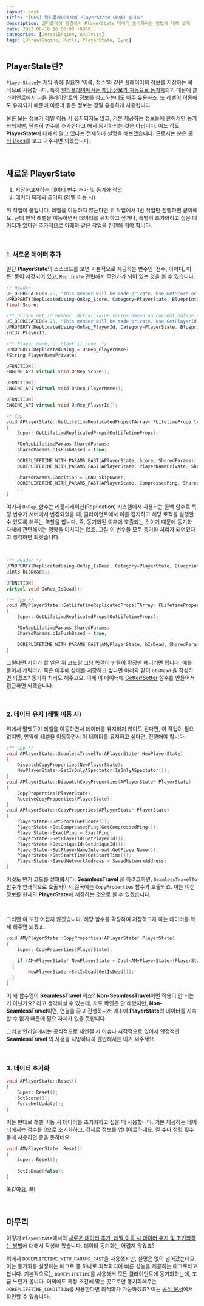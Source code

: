 ```yaml
---
layout: post
title: "[UE5] 멀티플레이에서의 PlayerState 데이터 동기화"
description: 멀티플레이 환경에서 PlayerState 데이터 동기화하는 방법에 대해 소개
date: 2023-08-16 16:00:00 +0900
categories: [UnrealEngine, Analysis]
tags: [UnrealEngine, Mutli, PlayerState, Sync]
---
```

## PlayerState란?
`PlayerState`는 게임 중에 필요한 '이름, 점수'와 같은 플레이어의 정보를 저장하는 목적으로 사용합니다. 특히 <ins>멀티플레이에서는 해당 정보가 자동으로 동기화</ins>되기 때문에 클라이언트에서 다른 클라이언트의 정보를 참고하는데도 아주 유용하죠. 또 레벨이 이동해도 유지되기 때문에 이름과 같은 정보는 정말 유용하게 사용됩니다.

물론 모든 정보가 레벨 이동 시 유지되지도 않고, 기본 제공하는 정보들에 한해서만 동기화되지만, 단순히 변수를 추가한다고 해서 동기화되는 것은 아닙니다. 어느 정도 **PlayerState**에 대해서 알고 있다는 전제하에 설명을 해보겠습니다. 모르시는 분은 [공식 Docs](https://docs.unrealengine.com/4.27/en-US/API/Runtime/Engine/GameFramework/APlayerState/)를 보고 와주시면 되겠습니다.

<br>

## 새로운 PlayerState

1. 저장하고자하는 데이터 변수 추가 및 동기화 작업
2. 데이터 복제와 초기화 (레벨 이동 시)

위 작업이 끝입니다. 레벨을 이동하지 않는다면 위 작업에서 1번 작업만 진행하면 끝이에요. 근데 만약 레벨을 이동하면서 데이터를 유지하고 싶거나, 특별히 초기화하고 싶은 데이터가 있다면 추가적으로 아래와 같은 작업을 진행해 줘야 합니다.

<br>

### 1. 새로운 데이터 추가

일단 **PlayerState**의 소스코드를 보면 기본적으로 제공하는 변수인 '점수, 아이디, 이름' 등이 저장되어 있고, `Replicate` 관련해서 무언가가 되어 있는 것을 볼 수 있습니다. 

```cpp
// Header
UE_DEPRECATED(4.25, "This member will be made private. Use GetScore or SetScore instead.")
UPROPERTY(ReplicatedUsing=OnRep_Score, Category=PlayerState, BlueprintGetter=GetScore)
float Score;

/** Unique net id number. Actual value varies based on current online subsystem, use it only as a guaranteed unique number per player. */
UE_DEPRECATED(4.25, "This member will be made private. Use GetPlayerId or SetPlayerId instead.")
UPROPERTY(ReplicatedUsing=OnRep_PlayerId, Category=PlayerState, BlueprintGetter=GetPlayerId)
int32 PlayerId;

/** Player name, or blank if none. */
UPROPERTY(ReplicatedUsing = OnRep_PlayerName)
FString PlayerNamePrivate;

UFUNCTION()
ENGINE_API virtual void OnRep_Score();

UFUNCTION()
ENGINE_API virtual void OnRep_PlayerName();

UFUNCTION()
ENGINE_API virtual void OnRep_PlayerId();

// Cpp
void APlayerState::GetLifetimeReplicatedProps(TArray< FLifetimeProperty > & OutLifetimeProps) const
{
	Super::GetLifetimeReplicatedProps(OutLifetimeProps);

	FDoRepLifetimeParams SharedParams;
	SharedParams.bIsPushBased = true;

	DOREPLIFETIME_WITH_PARAMS_FAST(APlayerState, Score, SharedParams);
	DOREPLIFETIME_WITH_PARAMS_FAST(APlayerState, PlayerNamePrivate, SharedParams);

	SharedParams.Condition = COND_SkipOwner;
	DOREPLIFETIME_WITH_PARAMS_FAST(APlayerState, CompressedPing, SharedParams);
	...
}
```

여기서 `OnRep_`함수는 리플리케이션(Replication) 시스템에서 사용되는 콜백 함수로 특정 변수가 서버에서 변경되었을 때, 클라이언트에서 이를 감지하고 해당 로직을 실행할 수 있도록 해주는 역할을 합니다. 즉, 동기화된 이후에 호출되는 것이기 때문에 동기화 자체에 관련해서는 영향을 미치지는 않죠. 그럼 이 변수들 모두 동기화 처리가 되어있다고 생각하면 되겠습니다.

<br>

```cpp
/** Header */
UPROPERTY(ReplicatedUsing=OnRep_IsDead, Category=PlayerState, BlueprintGetter=GetIsDead)
uint8 bIsDead:1;
	
UFUNCTION()
virtual void OnRep_IsDead();

/** Cpp */
void AMyPlayerState::GetLifetimeReplicatedProps(TArray< FLifetimeProperty > & OutLifetimeProps) const
{
	Super::GetLifetimeReplicatedProps(OutLifetimeProps);

	FDoRepLifetimeParams SharedParams;
	SharedParams.bIsPushBased = true;

	DOREPLIFETIME_WITH_PARAMS_FAST(AMyPlayerState, bIsDead, SharedParams);
}
```

그렇다면 저희가 할 일은 위 코드랑 그냥 똑같이 만들어 확장만 해버리면 됩니다. 예를 들어서 캐릭터가 죽은 이후에 상태를 저장하고 싶다면 아래와 같이 `bIsDead` 을 작성하면 되겠죠? 동기화 처리도 해주고요. 이제 이 데이터에 <ins>Getter/Setter</ins> 함수를 만들어서 접근하면 되겠습니다.

<br>

### 2. 데이터 유지 (레벨 이동 시)

위에서 말했듯이 레벨을 이동하면서 데이터를 유지하지 않아도 된다면, 이 작업이 필요 없지만, 만약에 레벨을 이동하면서 이 데이터를 유지하고 싶다면, 진행해야 합니다. 

```cpp
/** Cpp */
void APlayerState::SeamlessTravelTo(APlayerState* NewPlayerState)
{
	DispatchCopyProperties(NewPlayerState);
	NewPlayerState->SetIsOnlyASpectator(IsOnlyASpectator());
}
void APlayerState::DispatchCopyProperties(APlayerState* PlayerState)
{
	CopyProperties(PlayerState);
	ReceiveCopyProperties(PlayerState);
}
void APlayerState::CopyProperties(APlayerState* PlayerState)
{
	PlayerState->SetScore(GetScore());
	PlayerState->SetCompressedPing(GetCompressedPing());
	PlayerState->ExactPing = ExactPing;
	PlayerState->SetPlayerId(GetPlayerId());
	PlayerState->SetUniqueId(GetUniqueId());
	PlayerState->SetPlayerNameInternal(GetPlayerName());
	PlayerState->SetStartTime(GetStartTime());
	PlayerState->SavedNetworkAddress = SavedNetworkAddress;
}
```

이것도 먼저 코드를 살펴봅시다. **SeamlessTravel** 을 하려고하면, `SeamlessTravelTo` 함수가 연쇄적으로 호출되어서 결국에는 `CopyProperties` 함수가 호출되죠. 이는 이전 정보를 현재의 **PlayerState**에 저장하는 것으로 볼 수 있겠습니다.

<br>

그러면 이 또한 어렵지 않겠습니다. 해당 함수를 확장하여 저장하고자 하는 데이터를 복제 해주면 되겠죠.

```cpp
void AMyPlayerState::CopyProperties(APlayerState* PlayerState)
{
	Super::CopyProperties(PlayerState);

	if (AMyPlayerState* NewPlayerState = Cast<AMyPlayerState>(PlayerState))
  {
		NewPlayerState->SetIsDead(GetIsDead());
  }
}
```

어 왜 함수명이 **SeamlessTravel** 이죠? **Non-SeamlessTravel**이면 적용이 안 되는 거 아닌가요? 라고 생각하실 수 있는데, 저도 확인은 안 해봤지만, **Non-SeamlessTravel**이면, 연결을 끊고 진행하니까 애초에 **PlayerState**의 데이터를 지속할 수 없기 때문에 필요 자체가 없을 듯합니다.

그리고 언리얼에서는 공식적으로 재연결 시 이슈나 시각적으로 있어서 안정적인 **SeamlessTravel** 의 사용을 지양하니까 웬만해서는 이거 써주세요.

<br>

### 3. 데이터 초기화

```cpp
void APlayerState::Reset()
{
	Super::Reset();
	SetScore(0);
	ForceNetUpdate();
}
```

이는 반대로 레벨 이동 시 데이터를 초기화하고 싶을 때 사용합니다. 기본 제공하는 데이터에서는 점수를 0으로 초기화하고, 강제로 정보를 업데이트하네요. 킬 수나 점령 횟수 등에 사용하면 좋을 듯하네요.

```cpp
void AMyPlayerState::Reset()
{
	Super::Reset();
	
	SetIsDead(false);
}
```

똑같아요. 끝!

<br>

## 마무리

이렇게 `PlayerState`에서의 <ins>새로운 데이터 추가, 레벨 이동 시 데이터 유지 및 초기화하는 방법</ins>에 대해서 작성해 봤습니다. 데이터 동기화는 어렵지 않았죠? 

위에서 `DOREPLIFETIME_WITH_PARAMS_FAST`을 사용했지만, 설명은 없이 넘어갔는데요. 이는 동기화를 설정하는 매크로 중 하나로 최적화되어 빠른 성능을 제공하는 매크로라고 합니다. 기본적으로는 `DOREPLIFETIME`를 사용해서 모든 클라이언트에 동기화하는데, 조금 느린가 봅니다. 이외에도 특정 조건에 맞는 곳으로만 동기화해주는 `DOREPLIFETIME_CONDITION`를 사용한다면 최적화가 가능하겠죠? 이는 [공식 문서](https://dev.epicgames.com/documentation/ko-kr/unreal-engine/conditional-property-replication?application_version=4.27)에서 확인할 수 있습니다.